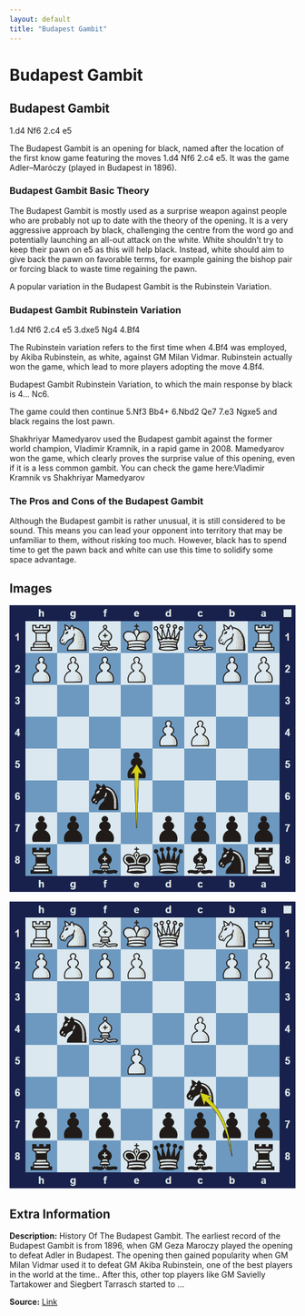 ```yaml
---
layout: default
title: "Budapest Gambit"
---
```



# Budapest Gambit



## Budapest Gambit

1.d4 Nf6 2.c4 e5

The Budapest Gambit is an opening for black, named after the location of the first know game featuring the moves 1.d4 Nf6 2.c4 e5. It was the game Adler–Maróczy (played in Budapest in 1896).

### Budapest Gambit Basic Theory

The Budapest Gambit is mostly used as a surprise weapon against people who are probably not up to date with the theory of the opening. It is a very aggressive approach by black, challenging the centre from the word go and potentially launching an all-out attack on the white. White shouldn’t try to keep their pawn on e5 as this will help black. Instead, white should aim to give back the pawn on favorable terms, for example gaining the bishop pair or forcing black to waste time regaining the pawn.

A popular variation in the Budapest Gambit is the Rubinstein Variation.

### Budapest Gambit Rubinstein Variation

1.d4 Nf6 2.c4 e5 3.dxe5 Ng4 4.Bf4

The Rubinstein variation refers to the first time when 4.Bf4 was employed, by Akiba Rubinstein, as white, against GM Milan Vidmar. Rubinstein actually won the game, which lead to more players adopting the move 4.Bf4.

Budapest Gambit Rubinstein Variation, to which the main response by black is 4… Nc6.

The game could then continue 5.Nf3 Bb4+ 6.Nbd2 Qe7 7.e3 Ngxe5 and black regains the lost pawn.

Shakhriyar Mamedyarov used the Budapest gambit against the former world champion, Vladimir Kramnik, in a rapid game in 2008. Mamedyarov won the game, which clearly proves the surprise value of this opening, even if it is a less common gambit. You can check the game here:Vladimir Kramnik vs Shakhriyar Mamedyarov

### The Pros and Cons of the Budapest Gambit

Although the Budapest gambit is rather unusual, it is still considered to be sound. This means you can lead your opponent into territory that may be unfamiliar to them, without risking too much. However, black has to spend time to get the pawn back and white can use this time to solidify some space advantage.



## Images

![budapest-gambit](../images/budapest-gambit-1.png)

![budapest-gambit](../images/budapest-gambit-2.png)



## Extra Information
**Description:** History Of The Budapest Gambit. The earliest record of the Budapest Gambit is from 1896, when GM Geza Maroczy played the opening to defeat Adler in Budapest. The opening then gained popularity when GM Milan Vidmar used it to defeat GM Akiba Rubinstein, one of the best players in the world at the time.. After this, other top players like GM Savielly Tartakower and Siegbert Tarrasch started to ...

**Source:** [Link](https://www.chess.com/openings/Budapest-Gambit)
